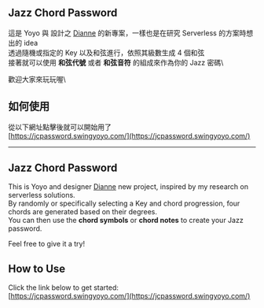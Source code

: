 ## Jazz Chord Password

這是 Yoyo 與 設計之 [Dianne](https://www.linkedin.com/in/dianneting/) 的新專案，一樣也是在研究 Serverless 的方案時想出的 idea\
透過隨機或指定的 Key 以及和弦進行，依照其級數生成 4 個和弦\
接著就可以使用 **和弦代號** 或者 **和弦音符** 的組成來作為你的 Jazz 密碼\

歡迎大家來玩玩喔\

## 如何使用
從以下網址點擊後就可以開始用了\
[https://jcpassword.swingyoyo.com/](https://jcpassword.swingyoyo.com/)

<hr>

## Jazz Chord Password

This is Yoyo and designer  [Dianne](https://www.linkedin.com/in/dianneting/) new project, inspired by my research on serverless solutions.  
By randomly or specifically selecting a Key and chord progression, four chords are generated based on their degrees.  
You can then use the **chord symbols** or **chord notes** to create your Jazz password.

Feel free to give it a try!

## How to Use
Click the link below to get started:  
[https://jcpassword.swingyoyo.com/](https://jcpassword.swingyoyo.com/)



